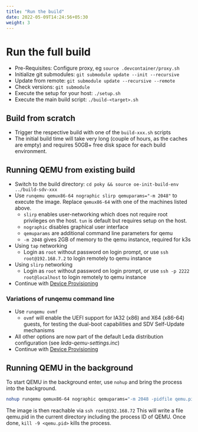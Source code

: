 ```yaml
---
title: "Run the build"
date: 2022-05-09T14:24:56+05:30
weight: 3
---
```


# Run the full build

- Pre-Requisites: Configure proxy, eg `source .devcontainer/proxy.sh`
- Initialize git submodules: `git submodule update --init --recursive`
- Update from remote: `git submodule update --recursive --remote`
- Check versions: `git submodule`
- Execute the setup for your host: `./setup.sh`
- Execute the main build script: `./build-<target>.sh`

## Build from scratch
- Trigger the respective build with one of the `build-xxx.sh` scripts
- The initial build time will take very long (couple of hours, as the caches are empty) and requires 50GB+ free disk space for each build environment.

## Running QEMU from existing build

- Switch to the build directory: `cd poky && source oe-init-build-env ../build-sdv-xxx`
- Use `runqemu qemux86-64 nographic slirp qemuparams="-m 2048"` to execute the image. Replace `qemux86-64` with one of the machines listed above.
  - `slirp` enables user-networking which does not require root privileges on the host. `tun` is default but requires setup on the host.
  - `nographic` disables graphical user interface
  - `qemuparams` are additional command line parameters for qemu
  - `-m 2048` gives 2GB of memory to the qemu instance, required for k3s
- Using `tap` networking
  - Login as `root` without password on login prompt, or use `ssh root@192.168.7.2` to login remotely to qemu instance
- Using `slirp` networking
  - Login as `root` without password on login prompt, or use `ssh -p 2222 root@localhost` to login remotely to qemu instance
- Continue with [Device Provisioning](/leda/docs/device-provisioning/)

### Variations of runqemu command line

- Use `runqemu ovmf`
  - `ovmf` will enable the UEFI support for IA32 (x86) and X64 (x86-64) guests, for testing the dual-boot capabilities and SDV Self-Update mechanisms
- All other options are now part of the default Leda distribution configuration (see *leda-qemu-settings.inc*)
- Continue with [Device Provisioning](/leda/docs/device-provisioning/)

## Running QEMU in the background

To start QEMU in the background enter, use `nohup` and bring the process into the background.

```bash
nohup runqemu qemux86-64 nographic qemuparams="-m 2048 -pidfile qemu.pid" &
```

The image is then reachable via `ssh root@192.168.72`
This will write a file qemu.pid in the current directory including the process ID of QEMU. Once done, ``kill -9 <qemu.pid>`` kills the process.

